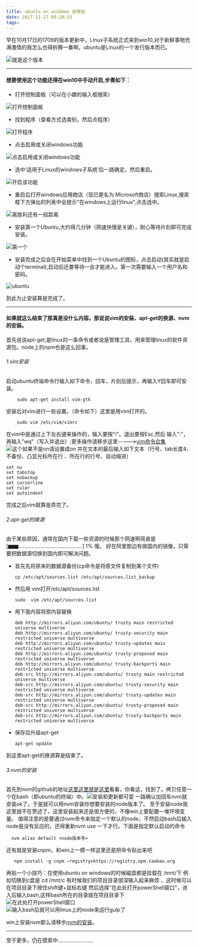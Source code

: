 ```yaml
---
title: ubuntu on windows 初体验
date: 2017-11-17 09:28:23
tags:
---
```


   早在10月17日的1709的版本更新中，Linux子系统正式来到win10,对于新鲜事物充满激情的我怎么也得折腾一番啊，ubuntu是Linux的一个发行版本而已。


![就是这个版本](http://upload-images.jianshu.io/upload_images/6191737-284dc956943a352e.png?imageMogr2/auto-orient/strip%7CimageView2/2/w/1240)


************************
#### 想要使用这个功能还得在win10中手动开启,步奏如下：

* 打开控制面板（可以在小娜的输入框搜索）

![打开控制面板](http://upload-images.jianshu.io/upload_images/6191737-c2579fea8c28ac00.png?imageMogr2/auto-orient/strip%7CimageView2/2/w/1240)

* 找到程序（查看方式选类别，然后点程序）

![打开程序](http://upload-images.jianshu.io/upload_images/6191737-4b3245d93ea6ce0a.png?imageMogr2/auto-orient/strip%7CimageView2/2/w/1240)

* 点击启用或关闭windows功能

![点击启用或关闭windows功能](http://upload-images.jianshu.io/upload_images/6191737-f7bbf634ede06336.png?imageMogr2/auto-orient/strip%7CimageView2/2/w/1240)

* 选中‘适用于Linux的windows子系统’后一路确定，然后重启。

![开启该功能](http://upload-images.jianshu.io/upload_images/6191737-a52e67feaa96d768.png?imageMogr2/auto-orient/strip%7CimageView2/2/w/1240)

* 重启后打开windows应用商店（现已更名为 Microsoft商店）搜索Linux,搜索框下方弹出的列表中会提示"在windows上运行linux",点击选中。

![离胜利还有一段距离](http://upload-images.jianshu.io/upload_images/6191737-4548c5de3b6ca7d1.png?imageMogr2/auto-orient/strip%7CimageView2/2/w/1240)

* 安装第一个Ubuntu,大约得几分钟（网速快慢是关键），耐心等待片刻即可完成安装。

![第一个](http://upload-images.jianshu.io/upload_images/6191737-ac5ed11fcdb30a6c.png?imageMogr2/auto-orient/strip%7CimageView2/2/w/1240)

* 安装完成之后会在开始菜单中找到一个Ubuntu的图标，点击启动(其实就是启动个terminal),启动后还要等待一会才能进入。第一次需要输入一个用户名和密码。

![ubuntu](http://upload-images.jianshu.io/upload_images/6191737-e2563a11ee6ac1fd.png?imageMogr2/auto-orient/strip%7CimageView2/2/w/1240)

到此为止安装算是完成了。
********************
#### 如果就这么结束了那真是没什么内容。那说说vim的安装、apt-get的换源、nvm的安装。
首先说说apt-get,是linux的一条命令或者说是管理工具，用来管理linux的软件资源包。node上的npm也是这么回事。

###### 1.vim安装
启动ubuntu终端命令行输入如下命令，回车，片刻后提示，再输入Y回车即可安装。

        sudo apt-get install vim-gtk

安装后对vim进行一些设置。（命令如下）这里是用vim打开的。

        sudo vim /etc/vim/vimrc
在vim中是通过上下左右键来操作的，输入要按"i"。退出要按Esc,然后 输入":"，再输入"wq"（写入并退出）;更多操作请移步这里----->[vim命令合集](http://www.cnblogs.com/softwaretesting/archive/2011/07/12/2104435.html)
![这个如果不是on请设置成on](http://upload-images.jianshu.io/upload_images/6191737-934cf349be02624c.png?imageMogr2/auto-orient/strip%7CimageView2/2/w/1240)
并在文本的最后输入如下文本（行号、tab长度4、不备份、凸显光标所在行 、所在行的行号、自动缩进）

    set nu                          
    set tabstop                  
    set nobackup              
    set cursorline               
    set ruler                       
    set autoindent             

     
完成之后vim就算是弄完了。
###### 2.apt-get的换源
由于某些原因，通常在国内下载一些资源的时候那个网速啊简直是
[▆▆...........................................] 1%
慢。
好在阿里那边有做国内的镜像，只需要把数据源切换到国内即可解决问题。

* 首先先将原来的数据源备份(cp命令是将原文件复制到某个文件)

      cp /etc/apt/sources.list /etc/apt/sources.list_backup

* 然后用 vim打开/etc/apt/sources.list

      sudo  vim /etc/apt/sources.list

* 用下面内容将原内容替换

      deb http://mirrors.aliyun.com/ubuntu/ trusty main restricted universe multiverse                                                                  
      deb http://mirrors.aliyun.com/ubuntu/ trusty-security main restricted universe multiverse
      deb http://mirrors.aliyun.com/ubuntu/ trusty-updates main restricted universe multiverse
      deb http://mirrors.aliyun.com/ubuntu/ trusty-proposed main restricted universe multiverse
      deb http://mirrors.aliyun.com/ubuntu/ trusty-backports main restricted universe multiverse
      deb-src http://mirrors.aliyun.com/ubuntu/ trusty main restricted universe multiverse
      deb-src http://mirrors.aliyun.com/ubuntu/ trusty-security main restricted universe multiverse
      deb-src http://mirrors.aliyun.com/ubuntu/ trusty-updates main restricted universe multiverse
      deb-src http://mirrors.aliyun.com/ubuntu/ trusty-proposed main restricted universe multiverse
      deb-src http://mirrors.aliyun.com/ubuntu/ trusty-backports main restricted universe multiverse


* 保存后升级apt-get

      apt-get update

到这里apt-get的换源算是结束了。

###### 3.nvm的安装
首先到nvm的github的地址[这里这里就是这里](https://github.com/creationix/nvm)看看，你看这，找到了。拷贝任意一个在bash（即ubuntu的终端）中。![安装和更新都可耍](http://upload-images.jianshu.io/upload_images/6191737-1fe132141124203d.png?imageMogr2/auto-orient/strip%7CimageView2/2/w/1240)
一路确认加回车nvm就安装ok了。于是就可以用nvm安装你想要安装的node版本了。
至于安装node我这里就不在赘述了，这里安装起来还是很方便的，不像win上要配置一堆环境变量。
值得注意的是要通过nvm命令来指定一个默认的node，不然启动bash后输入node是没有反应的，还得重新nvm use 一下才行。下面是指定默认启动的命令

      nvm alias default <node版本号>
还有就是安装cnpm，和win上一模一样这里还是把命令贴出来吧

       npm install -g cnpm –registry=https://registry.npm.taobao.org

再贴一个小技巧：在使用ubuntu on windows的时候磁盘都是挂载在 /mnt/下 例如切换到c盘是 cd /mnt/c
有时候我们的项目目录很深输入起来麻烦 ，这时候可以在项目目录下按住shift键+鼠标右键 然后选择"在此处打开powerShell窗口"，进入后输入bash,这样bash所在的目录就在项目目录下![在此处打开powerShell窗口](http://upload-images.jianshu.io/upload_images/6191737-4a4ec741b6396405.png?imageMogr2/auto-orient/strip%7CimageView2/2/w/1240)
![输入bash后就可以用linux上的node来运行gulp了](http://upload-images.jianshu.io/upload_images/6191737-694dad8f9208cdd7.png?imageMogr2/auto-orient/strip%7CimageView2/2/w/1240)




win上安装nvm那么请移步[nvm的安装](http://blog.csdn.net/tyro_java/article/details/51232458)。
***********************
至于更多，仍在摸索中........................
